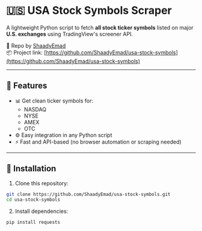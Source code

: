 # 🇺🇸 USA Stock Symbols Scraper

A lightweight Python script to fetch **all stock ticker symbols** listed on major **U.S. exchanges** using TradingView's screener API.

📍 Repo by [ShaadyEmad](https://github.com/ShaadyEmad)  
📦 Project link: [https://github.com/ShaadyEmad/usa-stock-symbols](https://github.com/ShaadyEmad/usa-stock-symbols)

---

## 🚀 Features

- 📊 Get clean ticker symbols for:
  - NASDAQ
  - NYSE
  - AMEX
  - OTC
- ⚙️ Easy integration in any Python script
- ⚡ Fast and API-based (no browser automation or scraping needed)

---

## 🔧 Installation

1. Clone this repository:

```bash
git clone https://github.com/ShaadyEmad/usa-stock-symbols.git
cd usa-stock-symbols
```
2. Install dependencies:
```bash
pip install requests
```
